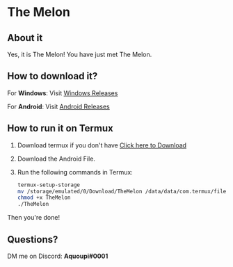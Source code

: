 # The Melon

## About it

Yes, it is The Melon! You have just met The Melon.

## How to download it?

For **Windows**:
Visit [Windows Releases](https://github.com/ahhsecretguyy/nope/releases/tag/TheMelonWindows)

For **Android**:
Visit [Android Releases](https://github.com/ahhsecretguyy/nope/releases/tag/TheMelonAndroid)

## How to run it on Termux
1. Download termux if you don't have [Click here to Download](https://github.com/termux/termux-app/releases/download/v0.118.1/termux-app_v0.118.1+github-debug_arm64-v8a.apk)
2. Download the Android File.
3. Run the following commands in Termux:

    ```bash
    termux-setup-storage
    mv /storage/emulated/0/Download/TheMelon /data/data/com.termux/files/home
    chmod +x TheMelon
    ./TheMelon
    ```

Then you're done!

## Questions?

DM me on Discord: **Aquoupi#0001**
